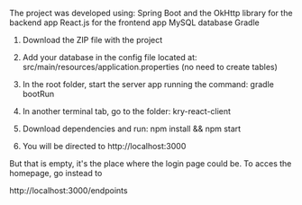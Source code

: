 The project was developed using:
  Spring Boot and the OkHttp library for the backend app
  React.js for the frontend app
  MySQL database
  Gradle

1. Download the ZIP file with the project

2. Add your database in the config file located at:
src/main/resources/application.properties (no need to create tables)

3. In the root folder, start the server app running the command:
gradle bootRun

4. In another terminal tab, go to the folder: 
kry-react-client

5. Download dependencies and run:
npm install && npm start

6. You will be directed to 
http://localhost:3000

But that is empty, it's the place where the login page could be.
To acces the homepage, go instead to

http://localhost:3000/endpoints
